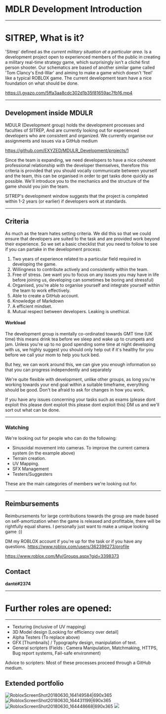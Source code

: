# MDLR Development Introduction



---
# SITREP, What is it?
'Sitrep' defined as the *current military situation at a particular area*. Is a development project open to experienced members of the public in creating a military real-time strategy game, which surprisingly isn't a cliché first person shooter. Our schematics are based of another similar game called 'Tom Clancy's End-War' and aiming to make a game which doesn't 'feel' like a typical ROBLOX game.  The current development team have a nice foundation on what should be done.

https://i.gyazo.com/5ffa3aa8cdc302d1b35f81659ac7fb16.mp4

---
## Development inside MDULR
MDULR (Development group) holds the development processes and faculties of SITREP,  And are currently looking out for experienced developers who are consistent and organized. We currently organise our assignments and issues via a GitHub medium

https://github.com/EXYZED/MDULR_Development/projects/1

Since the team is expanding, we need developers to have a nice coherent professional relationship with the developer themselves, therefore this criteria is provided that you should vocally communicate between yourself and the team, this can be organised in order to get tasks done quickly as possible. We'll introduce you to the mechanics and the structure of the game should you join the team.

SITREP's development window suggests that the project is completed within 1-2 years (or earlier) if developers work at standards.

---
## Criteria
As much as the team hates setting criteria. We did this so that we could ensure that developers are suited to the task and are provided work beyond their experience. So we set a basic checklist that you need to follow to see if you can partake in the development process:

1. Two years of experience related to a particular field required in developing the game.
2. Willingness to contribute actively and consistently within the team.
3. Free of stress. (we want you to focus on any issues you may have in life before joining us, developing can sometimes be boring and stressful)
4. Organised, you're able to organise yourself and integrate yourself within the team to work effectively.
5. Able to create a GitHub account.
6. Knowledge of Markdown
7. A efficient mindset.
8. Mutual respect between developers. Leaking is unethical.

#### Workload
The development group is mentally co-ordinated towards GMT time (UK time) this means drink tea before we sleep and wake up to crumpets and jam. Unless you're up to no good spending some time at night developing with us, we highly suggest you should only help out if it's healthy for you before we call your mom to help you tuck bed.

But hey, we can work around this, we can give you enough information so that you can progress independently and separately

We're quite flexible with development, unlike other groups, as long you're working towards your end goal within a suitable timeframe, everything should be good. Don't be afraid to ask for changes in how you work.

If you have any issues concerning your tasks such as exams (please dont exploit this please dont exploit this please dont exploit this) DM us and we'll sort out what can be done.

---
### Watching
We're looking out for people who can do the following:
* Sinusoidal movement into cameras. To improve the current camera system (in the example above)
* Terrain creation.
* UV Mapping.
* SFX Management
* Testers/Suggesters

These are the main categories of members we're looking out for.

---
## Reimbursements
Reimbursements for large contributions towards the group are made based on self-amortization when the game is released and profittable, there will be rightfully equal shares. I personally just want to make a unique looking game :))

DM my ROBLOX account if you're up for the task or if you have any questions.
https://www.roblox.com/users/362396273/profile

https://www.roblox.com/My/Groups.aspx?gid=3398373

## Contact
**danté#2374**

---

# Further roles are opened:

---
* Texturing (inclusive of UV mapping)
* 3D Model design [Looking for efficiency over detail]
* Alpha Testers (To replace above)
* GFX [Thumbnails] / Typography design, manipulation of text.
* General scripters (Fields : Camera Manipulation, Matchmaking, HTTPS, Bug report systems, Fail-safe environment)

Advice to scripters: Most of these processes proceed through a GitHub medium.

Extended portfolio
--- 
![RobloxScreenShot20180630_164149584|690x365](upload://cwzYdyYYbAMAu4J6RlgTxTf86JK.png)
![RobloxScreenShot20180630_164431199|690x365](upload://5OhcLgAlslx7UpkPnMVTF7CcDEP.jpg)![RobloxScreenShot20180630_164448668|690x365](upload://1Fj5ES08AGEcVqpIkaMucND4mkR.jpg)
![](https://cdn.discordapp.com/attachments/196362136656674816/462643868169666560/unknown.png)
